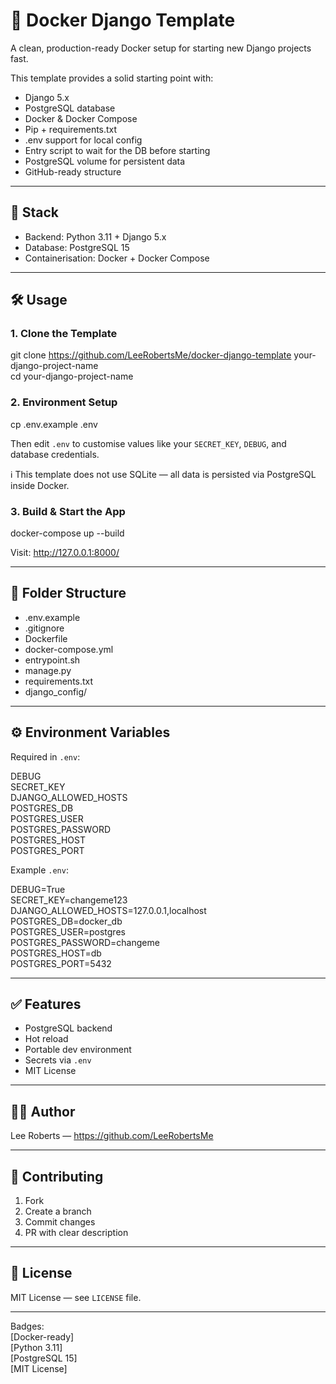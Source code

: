 # 🚀 Docker Django Template

A clean, production-ready Docker setup for starting new Django projects fast.

This template provides a solid starting point with:

- Django 5.x
- PostgreSQL database
- Docker & Docker Compose
- Pip + requirements.txt
- .env support for local config
- Entry script to wait for the DB before starting
- PostgreSQL volume for persistent data
- GitHub-ready structure

---

## 🧱 Stack

- Backend: Python 3.11 + Django 5.x
- Database: PostgreSQL 15
- Containerisation: Docker + Docker Compose

---

## 🛠️ Usage

### 1. Clone the Template

git clone https://github.com/LeeRobertsMe/docker-django-template your-django-project-name  
cd your-django-project-name

### 2. Environment Setup

cp .env.example .env

Then edit `.env` to customise values like your `SECRET_KEY`, `DEBUG`, and database credentials.

ℹ️ This template does not use SQLite — all data is persisted via PostgreSQL inside Docker.

### 3. Build & Start the App

docker-compose up --build

Visit: http://127.0.0.1:8000/

---

## 📂 Folder Structure

- .env.example
- .gitignore
- Dockerfile
- docker-compose.yml
- entrypoint.sh
- manage.py
- requirements.txt
- django_config/

---

## ⚙️ Environment Variables

Required in `.env`:

DEBUG  
SECRET_KEY  
DJANGO_ALLOWED_HOSTS  
POSTGRES_DB  
POSTGRES_USER  
POSTGRES_PASSWORD  
POSTGRES_HOST  
POSTGRES_PORT

Example `.env`:

DEBUG=True  
SECRET_KEY=changeme123  
DJANGO_ALLOWED_HOSTS=127.0.0.1,localhost  
POSTGRES_DB=docker_db  
POSTGRES_USER=postgres  
POSTGRES_PASSWORD=changeme  
POSTGRES_HOST=db  
POSTGRES_PORT=5432

---

## ✅ Features

- PostgreSQL backend
- Hot reload
- Portable dev environment
- Secrets via `.env`
- MIT License

---

## 🧑‍💻 Author

Lee Roberts — https://github.com/LeeRobertsMe

---

## 🤝 Contributing

1. Fork
2. Create a branch
3. Commit changes
4. PR with clear description

---

## 📜 License

MIT License — see `LICENSE` file.

---

Badges:  
[Docker-ready]  
[Python 3.11]  
[PostgreSQL 15]  
[MIT License]
